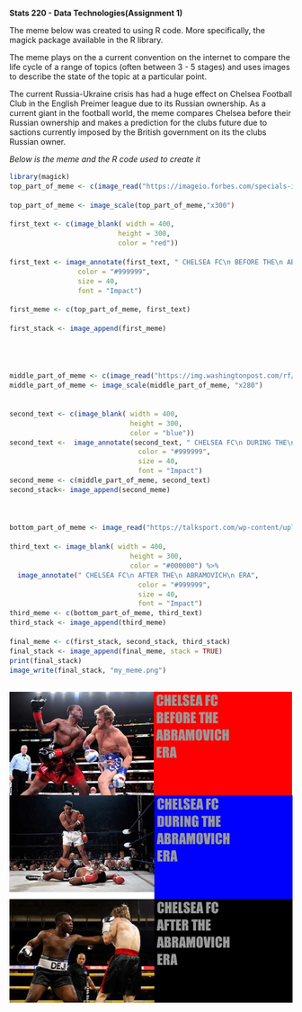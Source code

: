 **Stats 220 - Data Technologies(Assignment 1)**

The meme below was created to using R code. More specifically, the magick package available in the R library.

The meme plays on the a current convention on the internet to compare the life cycle of a range of topics (often between 3 - 5 stages) and uses images to describe the state of the topic at a particular point.

The current Russia-Ukraine crisis has had a huge effect on Chelsea Football Club in the English Preimer league due to its Russian ownership. As a current giant in the football world, the meme compares Chelsea before their Russian ownership and makes a prediction for the  clubs future due to sactions currently imposed by the British government on its the clubs Russian owner.

*Below is the meme and the R code used to create it*

```r
library(magick)
top_part_of_meme <- c(image_read("https://imageio.forbes.com/specials-images/imageserve/1186834489/0x0.jpg?format=jpg&width=1200&fit=bounds"))

top_part_of_meme <- image_scale(top_part_of_meme,"x300")

first_text <- c(image_blank( width = 400,
                           height = 300,
                           color = "red"))

first_text <- image_annotate(first_text, " CHELSEA FC\n BEFORE THE\n ABRAMOVICH\n ERA",
                 color = "#999999",
                 size = 40,
                 font = "Impact")

first_meme <- c(top_part_of_meme, first_text)

first_stack <- image_append(first_meme)




middle_part_of_meme <- c(image_read("https://img.washingtonpost.com/rf/image_606w/2010-2019/WashingtonPost/2016/06/04/Web-Resampled/2016-06-04/1368864311465001651-kCMG--606x404@wp.com.jpg"))
middle_part_of_meme <- image_scale(middle_part_of_meme, "x280")


second_text <- c(image_blank( width = 400,
                              height = 300,
                              color = "blue"))
second_text <-  image_annotate(second_text, " CHELSEA FC\n DURING THE\n ABRAMOVICH\n ERA",
                                color = "#999999",
                                size = 40,
                                font = "Impact")
second_meme <- c(middle_part_of_meme, second_text)
second_stack<- image_append(second_meme)



bottom_part_of_meme <- image_read("https://talksport.com/wp-content/uploads/sites/5/2022/03/GettyImages-1323269785.jpg?strip=all&quality=100&w=960") %>% image_scale(420)

third_text <- image_blank( width = 400,
                              height = 300,
                              color = "#000000") %>% 
  image_annotate(" CHELSEA FC\n AFTER THE\n ABRAMOVICH\n ERA",
                                color = "#999999",
                                size = 40,
                                font = "Impact")
third_meme <- c(bottom_part_of_meme, third_text)
third_stack <- image_append(third_meme)

final_meme <- c(first_stack, second_stack, third_stack)
final_stack <- image_append(final_meme, stack = TRUE)
print(final_stack)
image_write(final_stack, "my_meme.png")



```

![](my_meme.png)

